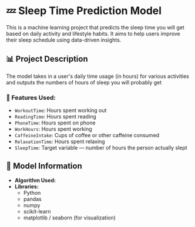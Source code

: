 # 💤 Sleep Time Prediction Model

This is a machine learning project that predicts the sleep time you will get based on daily activity and lifestyle habits. It aims to help users improve their sleep schedule using data-driven insights.

## 📊 Project Description

The model takes in a user's daily time usage (in hours) for various activities and outputs the numbers of hours of sleep you will probably get

### 🧾 Features Used:

- `WorkoutTime`: Hours spent working out
- `ReadingTime`: Hours spent reading
- `PhoneTime`: Hours spent on phone
- `WorkHours`: Hours spent working
- `CaffeineIntake`: Cups of coffee or other caffeine consumed
- `RelaxationTime`: Hours spent relaxing
- `SleepTime`: Target variable — number of hours the person actually slept

## 🧠 Model Information

- **Algorithm Used:** <!-- e.g., Linear Regression / Decision Tree / Random Forest / polynomial regression -->
- **Libraries:**
  - Python
  - pandas
  - numpy
  - scikit-learn
  - matplotlib / seaborn (for visualization)



